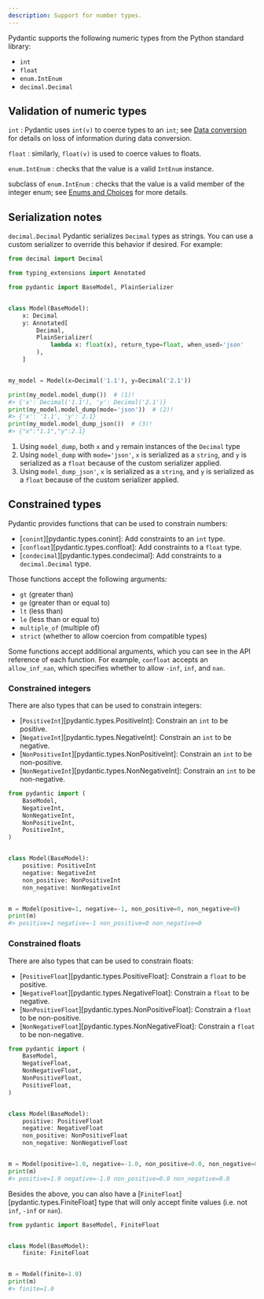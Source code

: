 ```yaml
---
description: Support for number types.
---
```


Pydantic supports the following numeric types from the Python standard library:

* `int`
* `float`
* `enum.IntEnum`
* `decimal.Decimal`

## Validation of numeric types

`int`
: Pydantic uses `int(v)` to coerce types to an `int`;
  see [Data conversion](../models.md#data-conversion) for details on loss of information during data conversion.

`float`
: similarly, `float(v)` is used to coerce values to floats.

`enum.IntEnum`
: checks that the value is a valid `IntEnum` instance.

subclass of `enum.IntEnum`
: checks that the value is a valid member of the integer enum;
  see [Enums and Choices](enums.md) for more details.


## Serialization notes

`decimal.Decimal`
Pydantic serializes `Decimal` types as strings.
You can use a custom serializer to override this behavior if desired. For example:

```py
from decimal import Decimal

from typing_extensions import Annotated

from pydantic import BaseModel, PlainSerializer


class Model(BaseModel):
    x: Decimal
    y: Annotated[
        Decimal,
        PlainSerializer(
            lambda x: float(x), return_type=float, when_used='json'
        ),
    ]


my_model = Model(x=Decimal('1.1'), y=Decimal('2.1'))

print(my_model.model_dump())  # (1)!
#> {'x': Decimal('1.1'), 'y': Decimal('2.1')}
print(my_model.model_dump(mode='json'))  # (2)!
#> {'x': '1.1', 'y': 2.1}
print(my_model.model_dump_json())  # (3)!
#> {"x":"1.1","y":2.1}
```

1. Using `model_dump`, both `x` and `y` remain instances of the `Decimal` type
2. Using `model_dump` with `mode='json'`, `x` is serialized as a `string`, and `y` is serialized as a `float` because of the custom serializer applied.
3. Using `model_dump_json'`, `x` is serialized as a `string`, and `y` is serialized as a `float` because of the custom serializer applied.



## Constrained types

Pydantic provides functions that can be used to constrain numbers:

* [`conint`][pydantic.types.conint]: Add constraints to an `int` type.
* [`confloat`][pydantic.types.confloat]: Add constraints to a `float` type.
* [`condecimal`][pydantic.types.condecimal]: Add constraints to a `decimal.Decimal` type.

Those functions accept the following arguments:

* `gt` (greater than)
* `ge` (greater than or equal to)
* `lt` (less than)
* `le` (less than or equal to)
* `multiple_of` (multiple of)
* `strict` (whether to allow coercion from compatible types)

Some functions accept additional arguments, which you can see in the API reference of each function. For example,
`confloat` accepts an `allow_inf_nan`, which specifies whether to allow `-inf`, `inf`, and `nan`.

### Constrained integers

There are also types that can be used to constrain integers:

* [`PositiveInt`][pydantic.types.PositiveInt]: Constrain an `int` to be positive.
* [`NegativeInt`][pydantic.types.NegativeInt]: Constrain an `int` to be negative.
* [`NonPositiveInt`][pydantic.types.NonPositiveInt]: Constrain an `int` to be non-positive.
* [`NonNegativeInt`][pydantic.types.NonNegativeInt]: Constrain an `int` to be non-negative.

```py
from pydantic import (
    BaseModel,
    NegativeInt,
    NonNegativeInt,
    NonPositiveInt,
    PositiveInt,
)


class Model(BaseModel):
    positive: PositiveInt
    negative: NegativeInt
    non_positive: NonPositiveInt
    non_negative: NonNegativeInt


m = Model(positive=1, negative=-1, non_positive=0, non_negative=0)
print(m)
#> positive=1 negative=-1 non_positive=0 non_negative=0
```

### Constrained floats

There are also types that can be used to constrain floats:

* [`PositiveFloat`][pydantic.types.PositiveFloat]: Constrain a `float` to be positive.
* [`NegativeFloat`][pydantic.types.NegativeFloat]: Constrain a `float` to be negative.
* [`NonPositiveFloat`][pydantic.types.NonPositiveFloat]: Constrain a `float` to be non-positive.
* [`NonNegativeFloat`][pydantic.types.NonNegativeFloat]: Constrain a `float` to be non-negative.

```py
from pydantic import (
    BaseModel,
    NegativeFloat,
    NonNegativeFloat,
    NonPositiveFloat,
    PositiveFloat,
)


class Model(BaseModel):
    positive: PositiveFloat
    negative: NegativeFloat
    non_positive: NonPositiveFloat
    non_negative: NonNegativeFloat


m = Model(positive=1.0, negative=-1.0, non_positive=0.0, non_negative=0.0)
print(m)
#> positive=1.0 negative=-1.0 non_positive=0.0 non_negative=0.0
```

Besides the above, you can also have a [`FiniteFloat`][pydantic.types.FiniteFloat] type that will only accept finite values (i.e. not `inf`, `-inf` or `nan`).

```py
from pydantic import BaseModel, FiniteFloat


class Model(BaseModel):
    finite: FiniteFloat


m = Model(finite=1.0)
print(m)
#> finite=1.0
```
